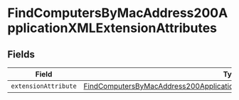 # FindComputersByMacAddress200ApplicationXMLExtensionAttributes


## Fields

| Field                                                                                                                                                                                         | Type                                                                                                                                                                                          | Required                                                                                                                                                                                      | Description                                                                                                                                                                                   |
| --------------------------------------------------------------------------------------------------------------------------------------------------------------------------------------------- | --------------------------------------------------------------------------------------------------------------------------------------------------------------------------------------------- | --------------------------------------------------------------------------------------------------------------------------------------------------------------------------------------------- | --------------------------------------------------------------------------------------------------------------------------------------------------------------------------------------------- |
| `extensionAttribute`                                                                                                                                                                          | [FindComputersByMacAddress200ApplicationXMLExtensionAttributesExtensionAttribute](../../models/operations/findcomputersbymacaddress200applicationxmlextensionattributesextensionattribute.md) | :heavy_minus_sign:                                                                                                                                                                            | N/A                                                                                                                                                                                           |